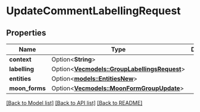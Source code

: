# UpdateCommentLabellingRequest

## Properties

Name | Type | Description | Notes
------------ | ------------- | ------------- | -------------
**context** | Option<**String**> |  | [optional]
**labelling** | Option<[**Vec<models::GroupLabellingsRequest>**](GroupLabellingsRequest.md)> |  | [optional]
**entities** | Option<[**models::EntitiesNew**](EntitiesNew.md)> |  | [optional]
**moon_forms** | Option<[**Vec<models::MoonFormGroupUpdate>**](MoonFormGroupUpdate.md)> |  | [optional]

[[Back to Model list]](../README.md#documentation-for-models) [[Back to API list]](../README.md#documentation-for-api-endpoints) [[Back to README]](../README.md)


